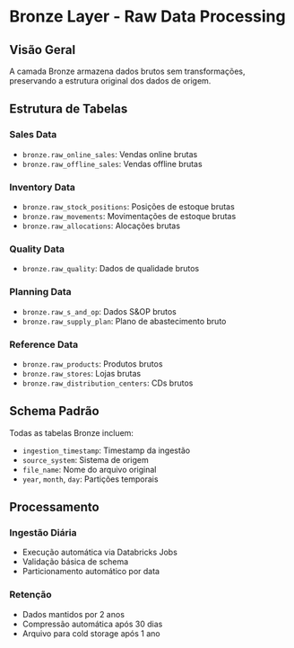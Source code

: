 # Bronze Layer - Raw Data Processing

## Visão Geral

A camada Bronze armazena dados brutos sem transformações, preservando a estrutura original dos dados de origem.

## Estrutura de Tabelas

### Sales Data
- `bronze.raw_online_sales`: Vendas online brutas
- `bronze.raw_offline_sales`: Vendas offline brutas

### Inventory Data
- `bronze.raw_stock_positions`: Posições de estoque brutas
- `bronze.raw_movements`: Movimentações de estoque brutas
- `bronze.raw_allocations`: Alocações brutas

### Quality Data
- `bronze.raw_quality`: Dados de qualidade brutos

### Planning Data
- `bronze.raw_s_and_op`: Dados S&OP brutos
- `bronze.raw_supply_plan`: Plano de abastecimento bruto

### Reference Data
- `bronze.raw_products`: Produtos brutos
- `bronze.raw_stores`: Lojas brutas
- `bronze.raw_distribution_centers`: CDs brutos

## Schema Padrão

Todas as tabelas Bronze incluem:
- `ingestion_timestamp`: Timestamp da ingestão
- `source_system`: Sistema de origem
- `file_name`: Nome do arquivo original
- `year`, `month`, `day`: Partições temporais

## Processamento

### Ingestão Diária
- Execução automática via Databricks Jobs
- Validação básica de schema
- Particionamento automático por data

### Retenção
- Dados mantidos por 2 anos
- Compressão automática após 30 dias
- Arquivo para cold storage após 1 ano
